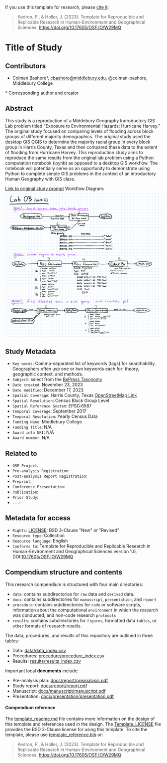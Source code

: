 If you use this template for research, please [cite it](template_reference.bib):
> Kedron, P., & Holler, J. (2023). Template for Reproducible and Replicable Research in Human-Environment and Geographical Sciences. https://doi.org/10.17605/OSF.IO/W29MQ

# Title of Study

## Contributors

- Colman Bashore\*, cbashore@middlebury.edu, @colman-bashore, Middlebury College


\* Corresponding author and creator

## Abstract
This study is a reproduction of a Middebury Geography Indroductory GIS Lab problem titled "Exposure to Environmental Hazards: Hurricane Harvey." The original study focused on comparing levels of flooding across block groups of different majority demographics. The original study used the desktop GIS QGIS to determine the majority racial group in every block group in Harris County, Texas and then compared these data to the extent of flooding from Hurricane Harvey. This reproduction study aims to reproduce the same results from the original lab problem using a Python computation notebook (ipynb) as opposed to a desktop GIS workflow. The notebook will potentially serve as an opportunity to demonstrate using Python to complete simple GIS problems in the context of an introductory Human Geography with GIS class. 

[Link to original study prompt](https://drive.google.com/file/d/1l_bylAyBrcuvR5PYj_I3jSKbu04dz5Wh/view)
Workflow Diagram:
![Workflow Diagram](/docs/report/Workflow.png)


## Study Metadata

- `Key words`: Comma-separated list of keywords (tags) for searchability. Geographers often use one or two keywords each for: theory, geographic context, and methods.
- `Subject`: select from the [BePress Taxonomy](http://digitalcommons.bepress.com/cgi/viewcontent.cgi?article=1008&context=reference)
- `Date created`: November 23, 2023
- `Date modified`: December 17, 2023
- `Spatial Coverage`: Harris County, Texas [OpenStreetMap Link](https://www.openstreetmap.org/relation/1560395)
- `Spatial Resolution`: Census Block Group Level
- `Spatial Reference System`: EPSG:6587
- `Temporal Coverage`: September 2017
- `Temporal Resolution`: Yearly Census Data
- `Funding Name`: Middlebury College
- `Funding Title`: N/A
- `Award info URI`: N/A
- `Award number`: N/A

## Related to

- `OSF Project`:
- `Pre-analysis Registration`:
- `Post-analysis Report Registration`:
- `Preprint`:
- `Conference Presentation`:
- `Publication`:
- `Prior Study`:
- `...`:

## Metadata for access

- `Rights`: [LICENSE](LICENSE): BSD 3-Clause "New" or "Revised"
- `Resource type`: Collection
- `Resource language`: English
- `Conforms to`: Template for Reproducible and Replicable Research in Human-Environment and Geographical Sciences version 1.0, DOI:[10.17605/OSF.IO/W29MQ](https://doi.org/10.17605/OSF.IO/W29MQ)

## Compendium structure and contents

This research compendium is structured with four main directories:

- `data`: contains subdirectories for `raw` data and `derived` data.
- `docs`: contains subdirectories for `manuscript`, `presentation`, and `report`
- `procedure`: contains subdirectories for `code` or software scripts, information about the computational `environment` in which the research was conducted, and non-code research `protocols`
- `results`: contains subdirectories for `figures`, formatted data `tables`, or `other` formats of research results.

The data, procedures, and results of this repository are outlined in three tables:
- Data: [data/data_index.csv](data/data_index.csv)
- Procedures: [procedure/procedure_index.csv](procedure/procedure_index.csv)
- Results: [results/results_index.csv](results/results_index.csv)

Important local **documents** include:
- Pre-analysis plan: [docs/report/preanalysis.pdf](docs/report/preanalysis.pdf)
- Study report: [docs/report/report.pdf](docs/report/report.pdf)
- Manuscript: [docs/manuscript/manuscript.pdf](docs/manuscript/manuscript.pdf)
- Presentation: [docs/presentation/presentation.pdf](docs/presentation/presentation.pdf)

#### Compendium reference

The [template_readme.md](template_readme.md) file contains more information on the design of this template and references used in the design.
The [Template_LICENSE](Template_LICENSE) file provides the BSD 3-Clause license for using this template.
To cite the template, please use [template_reference.bib](template_reference.bib) or:
> Kedron, P., & Holler, J. (2023). Template for Reproducible and Replicable Research in Human-Environment and Geographical Sciences. https://doi.org/10.17605/OSF.IO/W29MQ
